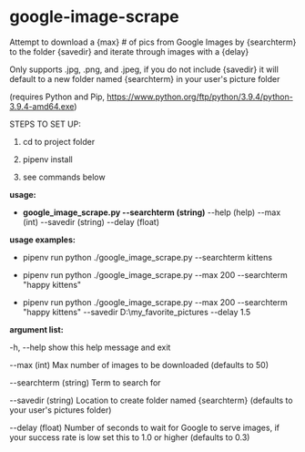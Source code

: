 # google-image-scrape
Attempt to download a {max} # of pics from Google Images by {searchterm} to the folder {savedir} and iterate through images with a {delay}

Only supports .jpg, .png, and .jpeg, if you do not include {savedir} it will default to a new folder named {searchterm} in your user's picture folder

(requires Python and Pip, https://www.python.org/ftp/python/3.9.4/python-3.9.4-amd64.exe)

STEPS TO SET UP:

1) cd to project folder

2) pipenv install

3) see commands below

**usage:**
   - **google_image_scrape.py --searchterm (string)** --help (help) --max (int) --savedir (string) --delay (float)


**usage examples:**

   - pipenv run python ./google_image_scrape.py --searchterm kittens

   - pipenv run python ./google_image_scrape.py --max 200 --searchterm "happy kittens"

   - pipenv run python ./google_image_scrape.py --max 200 --searchterm "happy kittens" --savedir D:\my_favorite_pictures --delay 1.5

                             
**argument list:**

  -h, --help            show this help message and exit

  --max (int)
                        Max number of images to be downloaded (defaults to 50)
 
  --searchterm (string)
                        Term to search for

  --savedir (string)    Location to create folder named {searchterm} (defaults to your user's pictures folder)

  --delay (float)       Number of seconds to wait for Google to serve images,
                        if your success rate is low set this to 1.0 or higher
                        (defaults to 0.3)

